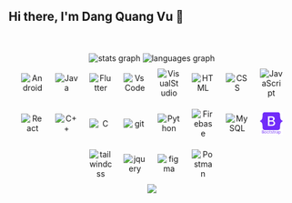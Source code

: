 ## Hi there, I'm Dang Quang Vu 👋

<br clear="both">


<br clear="both">
<div class="container">
  <div display="flex" align="center">
    <img src="https://github-readme-stats.vercel.app/api?username=dangvu2408&hide_title=false&hide_rank=false&show_icons=true&include_all_commits=true&count_private=true&disable_animations=false&theme=dracula&locale=en&hide_border=false" height="160" alt="stats graph" />
    <img src="https://github-readme-stats.vercel.app/api/top-langs?username=dangvu2408&locale=en&hide_title=false&layout=compact&card_width=320&langs_count=5&theme=dracula&hide_border=false" height="160" alt="languages graph" />
  </div>
  <div align="center" style="display:flex;flex-wrap: wrap;justify-content:center;align-items:center;">
    <img  alt="Android" width="40px" style="padding:10px;"  src="https://cdn.jsdelivr.net/gh/devicons/devicon/icons/android/android-original.svg"/>
    <img  alt="Java" width="40px" style="padding:10px;" src="https://cdn.jsdelivr.net/gh/devicons/devicon/icons/java/java-original.svg" />
    <img  alt="Flutter" width="40px" style="padding:10px;" src="https://cdn.jsdelivr.net/gh/devicons/devicon/icons/flutter/flutter-original.svg" />
    <img  alt="VsCode" width="40px" style="padding:10px;" src="https://cdn.jsdelivr.net/gh/devicons/devicon/icons/vscode/vscode-original.svg" />
    <img  alt="VisualStudio" width="40px" style="padding:10px;"  src="https://cdn.jsdelivr.net/gh/devicons/devicon/icons/visualstudio/visualstudio-plain.svg" />
    <img  alt="HTML" width="40px" style="padding:10px;" src="https://cdn.jsdelivr.net/gh/devicons/devicon/icons/html5/html5-plain.svg" />
    <img  alt="CSS" width="40px" style="padding:10px;" src="https://cdn.jsdelivr.net/gh/devicons/devicon/icons/css3/css3-plain.svg" />
    <img  alt="JavaScript" width="40px" style="padding:10px;" src="https://cdn.jsdelivr.net/gh/devicons/devicon/icons/javascript/javascript-plain.svg" />
    <img  alt="React" width="40px" style="padding:10px;" src="https://cdn.jsdelivr.net/gh/devicons/devicon/icons/react/react-original.svg" />
    <img  alt="C++" width="40px" style="padding:10px;" src="https://cdn.jsdelivr.net/gh/devicons/devicon/icons/cplusplus/cplusplus-original.svg" />
    <img  alt="C" width="40px" style="padding:10px;" src="https://cdn.jsdelivr.net/gh/devicons/devicon/icons/c/c-original.svg" />
    <img  alt="git" width="40px" style="padding:10px;" src="https://www.vectorlogo.zone/logos/git-scm/git-scm-icon.svg"/>
    <img  alt="Python" width="40px" style="padding:10px;" src="https://cdn.jsdelivr.net/gh/devicons/devicon/icons/python/python-original.svg" />
    <img  alt="Firebase" width="40px" style="padding:10px;" src="https://www.vectorlogo.zone/logos/firebase/firebase-icon.svg"/>
    <img  alt="MySQL" width="40px" style="padding:10px;" src="https://cdn.jsdelivr.net/gh/devicons/devicon/icons/mysql/mysql-original-wordmark.svg" />
    <img  alt="bootstrap" width="40px" style="padding:10px;" src="https://raw.githubusercontent.com/devicons/devicon/master/icons/bootstrap/bootstrap-plain-wordmark.svg" />
    <img  alt="tailwindcss" width="40px" style="padding:10px;" src="https://www.vectorlogo.zone/logos/tailwindcss/tailwindcss-icon.svg"  />
    <img  alt="jquery" width="40px" style="padding:10px;" src="https://cdn.jsdelivr.net/gh/devicons/devicon/icons/jquery/jquery-original-wordmark.svg"  />
    <img  alt="figma" width="40px" style="padding:10px;" src="https://www.vectorlogo.zone/logos/figma/figma-icon.svg"/>
    <img  alt="Postman" width="40px" style="padding:10px;" src="https://cdn.jsdelivr.net/gh/devicons/devicon/icons/postman/postman-original.svg" />
  </div>
  <div align="center" width="100%">
    <img src="https://github-readme-activity-graph.vercel.app/graph?username=dangvu2408&theme=react-dark&hide_border=true&bg_color=20232A">
  </div>
</div>


